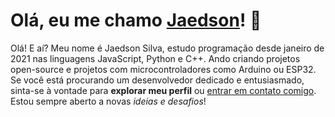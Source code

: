# Olá, eu me chamo [Jaedson](https://www.linkedin.com/in/jaedsonpys/)! 👋

Olá! E aí? Meu nome é Jaedson Silva, estudo programação desde janeiro de 2021 nas linguagens JavaScript, Python e C++. Ando criando projetos open-source e projetos com microcontroladores como Arduino ou ESP32. Se você está procurando um desenvolvedor dedicado e entusiasmado, sinta-se à vontade para **explorar meu perfil** ou [entrar em contato comigo](mailto:jaedson.dev@proton.me). Estou sempre aberto a novas _ideias e desafios_!
